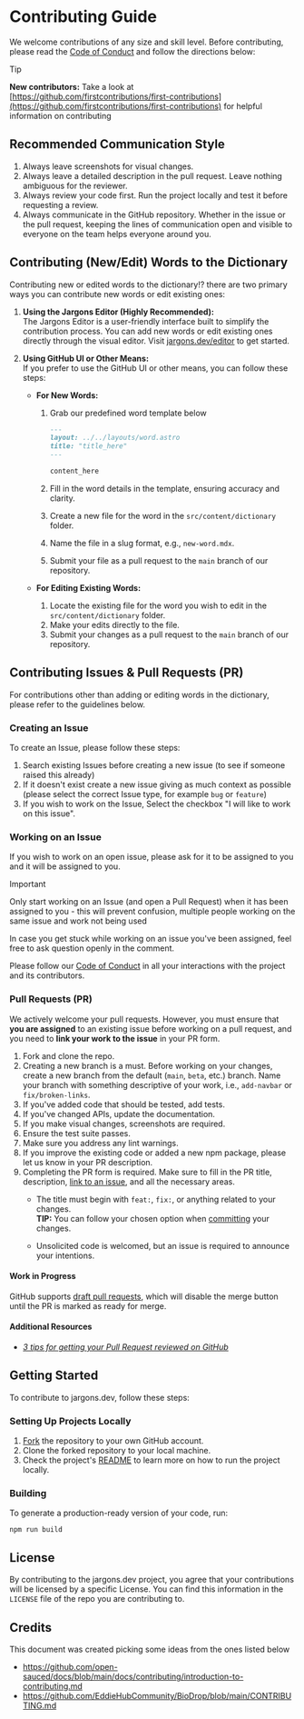 # Contributing Guide

We welcome contributions of any size and skill level. Before contributing,
please read the [Code of Conduct](./code-of-conduct.md) and follow the directions below:

> [!Tip]
> **New contributors:** Take a look at [https://github.com/firstcontributions/first-contributions](https://github.com/firstcontributions/first-contributions) for helpful information on contributing

## Recommended Communication Style

1. Always leave screenshots for visual changes.
2. Always leave a detailed description in the pull request. Leave nothing ambiguous for the reviewer.
3. Always review your code first. Run the project locally and test it before requesting a review.
4. Always communicate in the GitHub repository. Whether in the issue or the pull request, keeping the lines of communication open and visible to everyone on the team helps everyone around you.

## Contributing (New/Edit) Words to the Dictionary

Contributing new or edited words to the dictionary!? there are two primary ways you can contribute new words or edit existing ones:

1. **Using the Jargons Editor (Highly Recommended):**  
   The Jargons Editor is a user-friendly interface built to simplify the contribution process. You can add new words or edit existing ones directly through the visual editor. Visit [jargons.dev/editor](https://jargons.dev/editor) to get started.

2. **Using GitHub UI or Other Means:**  
   If you prefer to use the GitHub UI or other means, you can follow these steps:
   - **For New Words:**
     1. Grab our predefined word template below

        ```md
        ---
        layout: ../../layouts/word.astro
        title: "title_here"
        ---

        content_here
        ```

     2. Fill in the word details in the template, ensuring accuracy and clarity.
     3. Create a new file for the word in the `src/content/dictionary` folder.
     4. Name the file in a slug format, e.g., `new-word.mdx`.
     5. Submit your file as a pull request to the `main` branch of our repository.

   - **For Editing Existing Words:**
     1. Locate the existing file for the word you wish to edit in the `src/content/dictionary` folder.
     2. Make your edits directly to the file.
     3. Submit your changes as a pull request to the `main` branch of our repository.

## Contributing Issues & Pull Requests (PR)

For contributions other than adding or editing words in the dictionary, please refer to the guidelines below.

### Creating an Issue

To create an Issue, please follow these steps:

1. Search existing Issues before creating a new issue (to see if someone raised this already)
2. If it doesn't exist create a new issue giving as much context as possible (please select the correct Issue type, for example `bug` or `feature`)
3. If you wish to work on the Issue, Select the checkbox "I will like to work on this issue".

### Working on an Issue

If you wish to work on an open issue, please ask for it to be assigned to you and it will be assigned to you.

> [!Important]  
> Only start working on an Issue (and open a Pull Request) when it has been assigned to you - this will prevent confusion, multiple people working on the same issue and work not being used

In case you get stuck while working on an issue you've been assigned, feel free to ask question openly in the comment.

Please follow our [Code of Conduct](./code-of-conduct.md) in all your interactions with the project and its contributors.

### Pull Requests (PR)

We actively welcome your pull requests. However, you must ensure that **you are assigned** to an existing issue before working on a pull request, and you need to **link your work to the issue** in your PR form.

1. Fork and clone the repo.
2. Creating a new branch is a must. Before working on your changes, create a new branch from the default (`main`, `beta`, etc.) branch. Name your branch with something descriptive of your work, i.e., `add-navbar` or `fix/broken-links`.
3. If you've added code that should be tested, add tests.
4. If you've changed APIs, update the documentation.
5. If you make visual changes, screenshots are required.
6. Ensure the test suite passes.
7. Make sure you address any lint warnings.
8. If you improve the existing code or added a new npm package, please let us know in your PR description.
9. Completing the PR form is required. Make sure to fill in the PR title, description, [link to an issue](https://help.github.com/en/github/writing-on-github/autolinked-references-and-urls), and all the necessary areas.
   - The title must begin with `feat:`, `fix:`, or anything related to your changes. <br /> **TIP:** You can follow your chosen option when [committing](#commits) your changes.

   - Unsolicited code is welcomed, but an issue is required to announce your intentions.

#### Work in Progress

GitHub supports [draft pull requests](https://github.blog/2019-02-14-introducing-draft-pull-requests/), which will disable the merge button until the PR is marked as ready for merge.

#### Additional Resources

- _[3 tips for getting your Pull Request reviewed on GitHub](https://youtu.be/cuMeC-eZJJ4)_

## Getting Started

To contribute to jargons.dev, follow these steps:

### Setting Up Projects Locally

1. [Fork](https://docs.github.com/en/get-started/quickstart/fork-a-repo) the repository to your own GitHub account.
2. Clone the forked repository to your local machine.
3. Check the project's [README](./README.md) to learn more on how to run the project locally.

### Building

To generate a production-ready version of your code, run:

```shell
npm run build
```

## License

By contributing to the jargons.dev project, you agree that your contributions will be licensed
by a specific License. You can find this information in the `LICENSE` file of the repo you are contributing to.

## Credits

This document was created picking some ideas from the ones listed below

- https://github.com/open-sauced/docs/blob/main/docs/contributing/introduction-to-contributing.md
- https://github.com/EddieHubCommunity/BioDrop/blob/main/CONTRIBUTING.md
